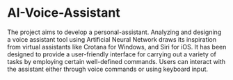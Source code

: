 # AI-Voice-Assistant
The project aims to develop a personal-assistant. Analyzing and
designing a voice assistant tool using Artificial Neural Network draws its inspiration from
virtual assistants like Crotana for Windows, and Siri for iOS. It has been designed to
provide a user-friendly interface for carrying out a variety of tasks by employing
certain well-defined commands. Users can interact with the assistant either through 
voice commands or using keyboard input.
